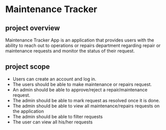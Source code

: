 # Maintenance Tracker

## project overview
Maintenance Tracker App is an application that provides users with the ability to reach out to operations or repairs department regarding repair or maintenance requests and monitor the status of their request.

## project scope
* Users can create an account and log in.
* The users should be able to make maintenance or repairs request.
* An admin should be able to approve/reject a repair/maintenance request.
* The admin should be able to mark request as resolved once it is done.
* The admin should be able to view all maintenance/repairs requests on the application
* The admin should be able to filter requests
* The user can view all his/her requests
